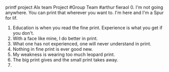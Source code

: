 printf project Alx team Project
#Group Team
#arthur fieraol
0. I'm not going anywhere. You can print that wherever you want to. I'm here and I'm a Spur for lif.
1. Education is when you read the fine print. Experience is what you get if you don't.
2. With a face like mine, I do better in print.
3. What one has not experienced, one will never understand in print.
4. Nothing in fine print is ever good new.
5. My weakness is wearing too much leopard print.
6. The big print gives and the small print takes away.
7. 










